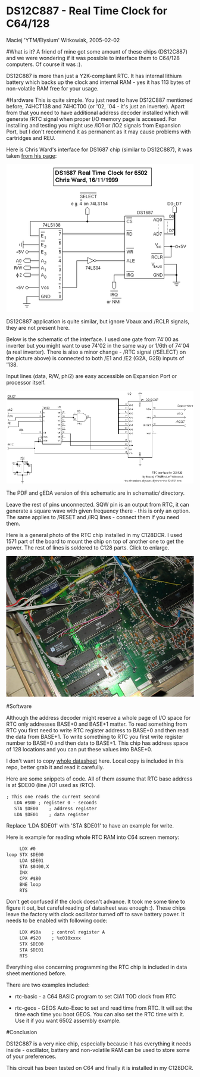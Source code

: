DS12C887 - Real Time Clock for C64/128
======================================

Maciej 'YTM/Elysium' Witkowiak, 2005-02-02


#What is it?
A friend of mine got some amount of these chips (DS12C887) and we were wondering if it was possible
to interface them to C64/128 computers. Of course it was :).

DS12C887 is more than just a Y2K-compliant RTC. It has internal lithium battery which backs up
the clock and internal RAM - yes it has 113 bytes of non-volatile RAM free for your usage.

#Hardware
This is quite simple. You just need to have DS12C887 mentioned before, 74HCT138 and 74HCT00 (or '02,
'04 - it's just an inverter). Apart from that you need to have additional address decoder installed
which will generate /RTC signal when proper I/O memory page is accessed. For installing and testing
you might use /IO1 or /IO2 signals from Expansion Port, but I don't recommend it as permanent as it
may cause problems with cartridges and REU.

Here is Chris Ward's interface for DS1687 chip (similar to DS12C887), it was taken
[from his page](http://home.freeuk.net/c.ward/6502/):

![Ward's interface](/ds1687.png?raw=true)

DS12C887 application is quite similar, but ignore Vbaux and /RCLR signals, they are not present here.

Below is the schematic of the interface. I used one gate from 74'00 as inverter but you might want to use
74'02 in the same way or 1/6th of 74'04 (a real inverter). There is also a minor change - /RTC signal (/SELECT)
on the picture above) is connected to both /E1 and /E2 (G2A, G2B) inputs of '138.

Input lines (data, R/W, phi2) are easy accessible on Expansion Port or processor itself.

![DS12C887 interface to C64/128](/ds12c887.png?raw=true)

The PDF and gEDA version of this schematic are in schematic/ directory.

Leave the rest of pins unconnected. SQW pin is an output from RTC, it can generate a square wave
with given frequency there - this is only an option. The same applies to /RESET and /IRQ lines -
connect them if you need them.

Here is a general photo of the RTC chip installed in my C128DCR. I used 1571 part of the board to
mount the chip on top of another one to get the power. The rest of lines is soldered to C128 parts.
Click to enlarge.


![RTC - top view](/ds12c887.jpg?raw=true)

#Software

Although the address decoder might reserve a whole page of I/O space for RTC only addresses
BASE+0 and BASE+1 matter. To read something from RTC you first need to write RTC register address to
BASE+0 and then read the data from BASE+1. To write something to RTC you first write register number
to BASE+0 and then data to BASE+1. This chip has address space of 128 locations and you can put
these values into BASE+0.

I don't want to copy [whole datasheet](http://pdfserv.maxim-ic.com/arpdf/DS12C887.pdf) here.
Local copy is included in this repo, better grab it and read it carefully.

Here are some snippets of code. All of them assume that RTC base address is at $DE00 (line
/IO1 used as /RTC).
```
; This one reads the current second
   LDA #$00	; register 0 - seconds
   STA $DE00	; address register
   LDA $DE01	; data register
```

Replace 'LDA $DE01' with 'STA $DE01' to have an example for write.

Here is example for reading whole RTC RAM into C64 screen memory:
```
     LDX #0
loop STX $DE00
     LDA $DE01
     STA $0400,X
     INX
     CPX #$80
     BNE loop
     RTS
```

Don't get confused if the clock doesn't advance. It took me some time to figure it
out, but careful reading of datasheet was enough :). These chips leave the
factory with clock oscillator turned off to save battery power. It needs to be
enabled with following code:

```
     LDX #$0a    ; control register A
     LDA #$20    ; %x010xxxx
     STX $DE00
     STA $DE01
     RTS
```

Everything else concerning programming the RTC chip is included in data sheet mentioned before.

There are two examples included:
- rtc-basic - a C64 BASIC program to set CIA1 TOD clock from RTC

- rtc-geos - GEOS Auto-Exec to set and read time from RTC. It will set the time each time you boot GEOS. You can also set the RTC time with it. Use it if you want 6502 assembly example.

#Conclusion

DS12C887 is a very nice chip, especially because it has everything it needs inside - oscillator,
battery and non-volatile RAM can be used to store some of your preferences.

This circuit has been tested on C64 and finally it is installed in my C128DCR.
